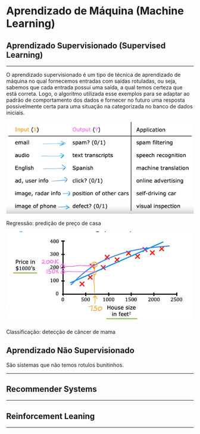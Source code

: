 # Aprendizado de Máquina (Machine Learning)

## Aprendizado Supervisionado (Supervised Learning)
---

O aprendizado supervisionado é um tipo de técnica de aprendizado de máquina no qual fornecemos entradas com saídas rotuladas, ou seja, sabemos que cada entrada possui uma saída, a qual temos certeza que está correta. Logo, o algoritmo utilizada esse exemplos para se adaptar ao padrão de comportamento dos dados e fornecer no futuro uma resposta possivelmente certa para uma situação na categorizada no banco de dados iniciais. 

![Untitled](Aprendizado%20de%20Ma%CC%81quina%20(Machine%20Learning)%209a0581ae9581446b9621f0d8219bbb58/Untitled.png)

Regressão: predição de preço de casa

![Untitled](Aprendizado%20de%20Ma%CC%81quina%20(Machine%20Learning)%209a0581ae9581446b9621f0d8219bbb58/Untitled%201.png)

Classificação: detecção de câncer de mama

## Aprendizado Não Supervisionado

São sistemas que não temos rotulos bunitinhos. 

---

## Recommender Systems

---

## Reinforcement Leaning

---